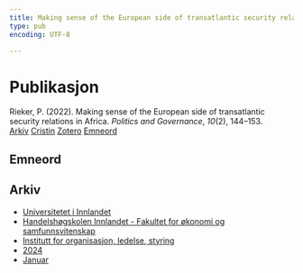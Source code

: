 ```yaml
---
title: Making sense of the European side of transatlantic security relations in Africa
type: pub
encoding: UTF-8

---
```

<h1>Publikasjon</h1>
<article id="csl-bib-container-EVV5SNGF" class="csl-bib-container">
  <div class="csl-bib-body"> <div class="csl-entry">Rieker, P. (2022). Making sense of the European side of transatlantic security relations in Africa. <i>Politics and Governance</i>, <i>10</i>(2), 144–153.</div> </div>
  <div class="csl-bib-buttons">
    <a href="#taxonomy-article-EVV5SNGF" alt="archive" class="csl-bib-button">Arkiv</a>
    <a href="https://app.cristin.no/results/show.jsf?id=2222180" alt="Cristin" class="csl-bib-button">Cristin</a>
    <a href="http://zotero.org/groups/5881554/items/EVV5SNGF" alt="Zotero" class="csl-bib-button">Zotero</a>
    <a href="#keywords-article-EVV5SNGF" alt="keywords" class="csl-bib-button">Emneord</a>
  </div>
  <div id="csl-bib-meta-container-EVV5SNGF"></div>
</article>
<div id="csl-bib-meta-EVV5SNGF" class="csl-bib-meta">
  <article id="keywords-article-EVV5SNGF" class="keywords-article">
    <h1>Emneord</h1>
    
  </article>
  <article id="taxonomy-article-EVV5SNGF" class="taxonomy-article">
    <h1>Arkiv</h1>
    <ul>
      <li>
        <a href="/nn/archive/?key=3DCRN523">Universitetet i Innlandet</a>
      </li>
      <li>
        <a href="/nn/archive/?key=DU8Q9LN9">Handelshøgskolen Innlandet - Fakultet for økonomi og samfunnsvitenskap</a>
      </li>
      <li>
        <a href="/nn/archive/?key=4LUWR3ZM">Institutt for organisasjon, ledelse, styring</a>
      </li>
      <li>
        <a href="/nn/archive/?key=TY5PNNUR">2024</a>
      </li>
      <li>
        <a href="/nn/archive/?key=4M5TP9ED">Januar</a>
      </li>
    </ul>
  </article>
</div>
